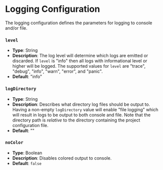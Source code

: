 # Logging Configuration

The logging configuration defines the parameters for logging to console and/or file.

### `level`

- **Type**: String
- **Description**: The log level will determine which logs are emitted or discarded. If `level` is "info" then all logs
  with informational level or higher will be logged. The supported values for `level` are "trace", "debug", "info", "warn", "error",
  and "panic".
- **Default**: "info"

### `logDirectory`

- **Type**: String
- **Description**: Describes what directory log files should be output to. Having a non-empty `logDirectory` value will
  enable "file logging" which will result in logs to be output to both console and file. Note that the directory path is
  _relative_ to the directory containing the project configuration file.
- **Default**: ""

### `noColor`

- **Type**: Boolean
- **Description**: Disables colored output to console.
- **Default**: `false`
